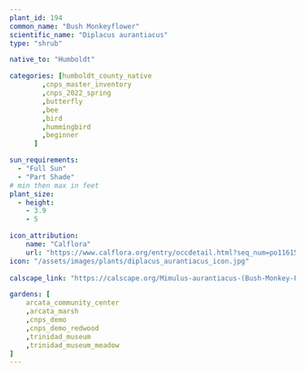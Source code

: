 ```yaml
---
plant_id: 194 
common_name: "Bush Monkeyflower"
scientific_name: "Diplacus aurantiacus"
type: "shrub"

native_to: "Humboldt"

categories: [humboldt_county_native
        ,cnps_master_inventory
        ,cnps_2022_spring
        ,butterfly
        ,bee
        ,bird
        ,hummingbird 
        ,beginner
      ]

sun_requirements:
  - "Full Sun"
  - "Part Shade"
# min then max in feet
plant_size:
  - height: 
    - 3.9 
    - 5

icon_attribution: 
    name: "Calflora"
    url: "https://www.calflora.org/entry/occdetail.html?seq_num=po116150"
icon: "/assets/images/plants/diplacus_aurantiacus_icon.jpg"
 
calscape_link: "https://calscape.org/Mimulus-aurantiacus-(Bush-Monkey-Flower)"

gardens: [
    arcata_community_center
    ,arcata_marsh
    ,cnps_demo
    ,cnps_demo_redwood
    ,trinidad_museum
    ,trinidad_museum_meadow
]
---
```


